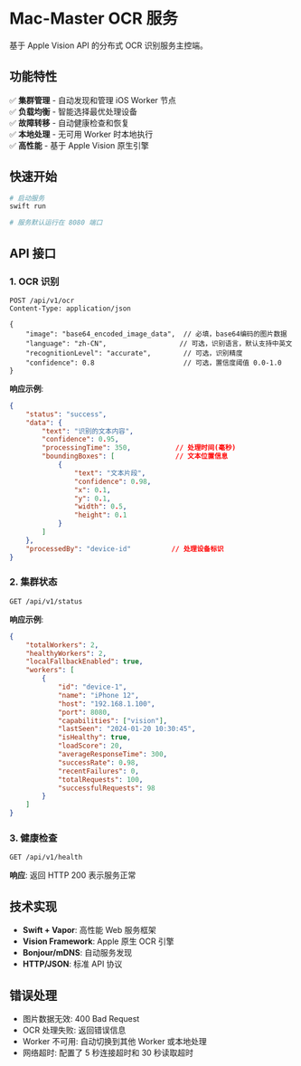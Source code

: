 # Mac-Master OCR 服务

基于 Apple Vision API 的分布式 OCR 识别服务主控端。

## 功能特性

✅ **集群管理** - 自动发现和管理 iOS Worker 节点  
✅ **负载均衡** - 智能选择最优处理设备  
✅ **故障转移** - 自动健康检查和恢复  
✅ **本地处理** - 无可用 Worker 时本地执行  
✅ **高性能** - 基于 Apple Vision 原生引擎

## 快速开始

```bash
# 启动服务
swift run

# 服务默认运行在 8080 端口
```

## API 接口

### 1. OCR 识别

```http
POST /api/v1/ocr
Content-Type: application/json

{
    "image": "base64_encoded_image_data",  // 必填，base64编码的图片数据
    "language": "zh-CN",                  // 可选，识别语言，默认支持中英文
    "recognitionLevel": "accurate",        // 可选，识别精度
    "confidence": 0.8                      // 可选，置信度阈值 0.0-1.0
}
```

**响应示例**:

```json
{
    "status": "success",
    "data": {
        "text": "识别的文本内容",
        "confidence": 0.95,
        "processingTime": 350,           // 处理时间(毫秒)
        "boundingBoxes": [               // 文本位置信息
            {
                "text": "文本片段",
                "confidence": 0.98,
                "x": 0.1,
                "y": 0.1,
                "width": 0.5,
                "height": 0.1
            }
        ]
    },
    "processedBy": "device-id"          // 处理设备标识
}
```

### 2. 集群状态

```http
GET /api/v1/status
```

**响应示例**:

```json
{
    "totalWorkers": 2,
    "healthyWorkers": 2,
    "localFallbackEnabled": true,
    "workers": [
        {
            "id": "device-1",
            "name": "iPhone 12",
            "host": "192.168.1.100",
            "port": 8080,
            "capabilities": ["vision"],
            "lastSeen": "2024-01-20 10:30:45",
            "isHealthy": true,
            "loadScore": 20,
            "averageResponseTime": 300,
            "successRate": 0.98,
            "recentFailures": 0,
            "totalRequests": 100,
            "successfulRequests": 98
        }
    ]
}
```

### 3. 健康检查

```http
GET /api/v1/health
```

**响应**: 返回 HTTP 200 表示服务正常

## 技术实现

- **Swift + Vapor**: 高性能 Web 服务框架
- **Vision Framework**: Apple 原生 OCR 引擎
- **Bonjour/mDNS**: 自动服务发现
- **HTTP/JSON**: 标准 API 协议

## 错误处理

- 图片数据无效: 400 Bad Request
- OCR 处理失败: 返回错误信息
- Worker 不可用: 自动切换到其他 Worker 或本地处理
- 网络超时: 配置了 5 秒连接超时和 30 秒读取超时